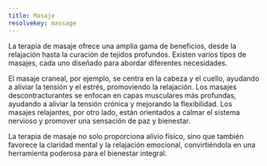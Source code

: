 ```yaml
---
title: Masaje
resolvekey: massage
---
```


La terapia de masaje ofrece una amplia gama de beneficios, desde la relajación hasta la curación de tejidos profundos. Existen varios tipos de masajes, cada uno diseñado para abordar diferentes necesidades.

El masaje craneal, por ejemplo, se centra en la cabeza y el cuello, ayudando a aliviar la tensión y el estrés, promoviendo la relajación. Los masajes descontracturantes se enfocan en capas musculares más profundas, ayudando a aliviar la tensión crónica y mejorando la flexibilidad. Los masajes relajantes, por otro lado, están orientados a calmar el sistema nervioso y promover una sensación de paz y bienestar.

La terapia de masaje no solo proporciona alivio físico, sino que también favorece la claridad mental y la relajación emocional, convirtiéndola en una herramienta poderosa para el bienestar integral.

